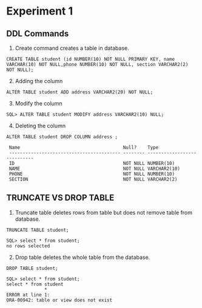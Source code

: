 # Experiment 1

## DDL Commands

1. Create command creates a table in database.

```mysql
CREATE TABLE student (id NUMBER(10) NOT NULL PRIMARY KEY, name VARCHAR(10) NOT NULL,phone NUMBER(10) NOT NULL, section VARCHAR2(2) NOT NULL);
```

2. Adding the column

```mysql
ALTER TABLE student ADD address VARCHAR2(20) NOT NULL;
```

3. Modify the column

```mysql
SQL> ALTER TABLE student MODIFY address VARCHAR2(10) NULL;
```

4. Deleting the column

```mysql
ALTER TABLE student DROP COLUMN address ;
```

```text
 Name                                      Null?    Type
 ----------------------------------------- -------- ----------------------------
 ID                                        NOT NULL NUMBER(10)
 NAME                                      NOT NULL VARCHAR2(10)
 PHONE                                     NOT NULL NUMBER(10)
 SECTION                                   NOT NULL VARCHAR2(2)
```

## TRUNCATE VS DROP TABLE

1. Truncate table deletes rows from table but does not remove table from database.

```mysql
TRUNCATE TABLE student;
```

```text
SQL> select * from student;
no rows selected
```

2. Drop table deletes the whole table from the database.

```mysql
DROP TABLE student;
```

```text
SQL> select * from student;
select * from student
              *
ERROR at line 1:
ORA-00942: table or view does not exist
```
